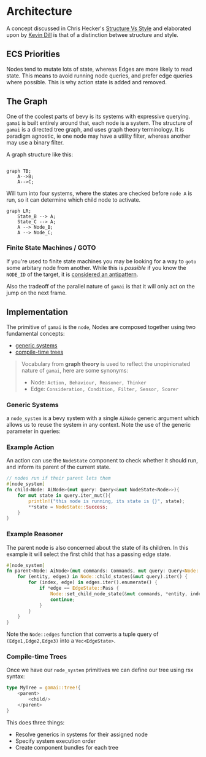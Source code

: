 # Architecture



A concept discussed in Chris Hecker's [Structure Vs Style](https://youtu.be/4eQp8SdzOa0) and elaborated upon by [Kevin Dill](https://www.youtube.com/watch?v=IvK0ZlNoxjw&t=1082s) is that of a distinction betwee structure and style.

## ECS Priorities

Nodes tend to mutate lots of state, whereas Edges are more likely to read state. This means to avoid running node queries, and prefer edge queries where possible. This is why action state is added and removed.


## The Graph


One of the coolest parts of bevy is its systems with expressive querying. `gamai` is built entirely around that, each node is a system.
The structure of `gamai` is a directed tree graph, and uses graph theory terminology. It is paradigm agnostic, ie one node may have a utility filter, whereas another may use a binary filter.

A graph structure like this:
```mermaid

graph TB;
	A-->B;
	A-->C;

```
Will turn into four systems, where the states are checked before `node A` is run, so it can determine which child node to activate.
```mermaid
graph LR;
	State_B --> A;
	State_C --> A;
	A --> Node_B;
	A --> Node_C;
```

### Finite State Machines / GOTO

If you're used to finite state machines you may be looking for a way to `goto` some arbitary node from another. While this is *possible* if you know the `NODE_ID` of the target, it is [considered an antipattern](https://youtu.be/gXrKGTPwfO8?list=PLFQdM4LOGDr_vYJuo8YTRcmv3FrwczdKg&t=230). 


Also the tradeoff of the parallel nature of `gamai` is that it will only act on the jump on the next frame.


## Implementation

The primitive of `gamai` is the `node`,  Nodes are composed together using two fundamental concepts:
- [generic systems](#generic-systems)
- [compile-time trees](#compile-time-trees)

> Vocabulary from **graph theory** is used to reflect the unopinionated nature of `gamai`, here are some synonyms:
> - Node: `Action, Behaviour, Reasoner, Thinker`
> - Edge: `Consideration, Condition, Filter, Sensor, Scorer`

### Generic Systems

a `node_system` is a bevy system with a single `AiNode` generic argument which allows us to reuse the system in any context. Note the use of the generic parameter in queries:


### Example Action
An action can use the `NodeState` component to check whether it should run, and inform its parent of the current state.
```rs
// nodes run if their parent lets them
#[node_system]
fn child<Node: AiNode>(mut query: Query<&mut NodeState<Node>>){
	for mut state in query.iter_mut(){
		println!("this node is running, its state is {}", state);
		**state = NodeState::Success;
	}
}
```

### Example Reasoner
The parent node is also concerned about the state of its children. In this example it will select the first child that has a passing edge state.
```rs
#[node_system]
fn parent<Node: AiNode>(mut commands: Commands, mut query: Query<Node::ChildQuery>) {
	for (entity, edges) in Node::child_states(&mut query).iter() {
		for (index, edge) in edges.iter().enumerate() {
			if *edge == EdgeState::Pass {
				Node::set_child_node_state(&mut commands, *entity, index).unwrap();
				continue;
			}
		}
	}
}
```
Note the `Node::edges` function that converts a tuple query of `(Edge1,Edge2,Edge3)` into a `Vec<EdgeState>`.


### Compile-time Trees

Once we have our `node_system` primitives we can define our tree using rsx syntax:

```rs
type MyTree = gamai::tree!{
	<parent>
		<child/>
	</parent>
}
```
This does three things:
- Resolve generics in systems for their assigned node
- Specify system execution order
- Create component bundles for each tree


